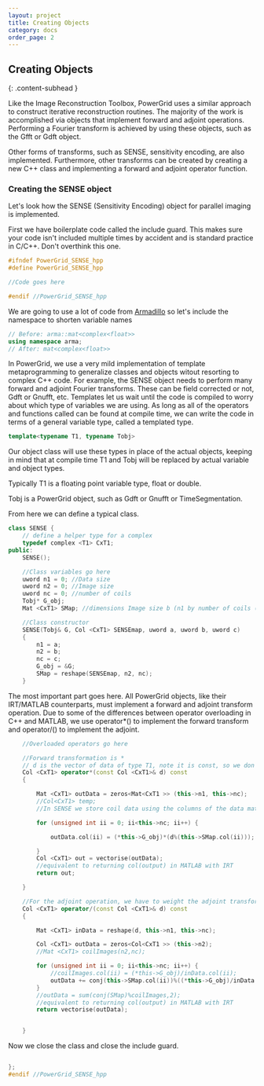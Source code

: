 ```yaml
---
layout: project
title: Creating Objects
category: docs
order_page: 2
---
```

## Creating Objects
{: .content-subhead }

Like the Image Reconstruction Toolbox, PowerGrid uses a similar approach to construct iterative reconstruction routines. The majority of the work is accomplished via objects that implement forward and adjoint operations. Performing a Fourier transform is achieved by using these objects, such as the Gfft or Gdft object.

Other forms of transforms, such as SENSE, sensitivity encoding, are also implemented. Furthermore, other transforms can be created by creating a new C++ class and implementing a forward and adjoint operator function.


### Creating the SENSE object

Let's look how the SENSE (Sensitivity Encoding) object for parallel imaging is implemented.

First we have boilerplate code called the include guard. This makes sure your code isn't included multiple times by accident and is standard practice in C/C++. Don't overthink this one.
```C++
#ifndef PowerGrid_SENSE_hpp
#define PowerGrid_SENSE_hpp

//Code goes here

#endif //PowerGrid_SENSE_hpp
```

We are going to use a lot of code from [Armadillo](http://arma.sourceforge.net) so let's include the namespace to shorten variable names

```C++
// Before: arma::mat<complex<float>>
using namespace arma;
// After: mat<complex<float>>
```
In PowerGrid, we use a very mild implementation of template metaprogramming to generalize classes and objects witout resorting to complex C++ code. For example, the SENSE object needs to perform many forward and adjoint Fourier transforms. These can be field corrected or not, Gdft or Gnufft, etc. Templates let us wait until the code is compiled to worry about which type of variables we are using. As long as all of the operators and functions called can be found at compile time, we can write the code in terms of a general variable type, called a templated type.

```C++
template<typename T1, typename Tobj>
```

Our object class will use these types in place of the actual objects, keeping in mind that at compile time T1 and Tobj will be replaced by actual variable and object types.

Typically T1 is a floating point variable type, float or double.

Tobj is a PowerGrid object, such as Gdft or Gnufft or TimeSegmentation.

From here we can define a typical class.

```C++
class SENSE {
    // define a helper type for a complex
    typedef complex <T1> CxT1;
public:
    SENSE();

    //Class variables go here
    uword n1 = 0; //Data size
    uword n2 = 0; //Image size
    uword nc = 0; //number of coils
    Tobj* G_obj;
    Mat <CxT1> SMap; //dimensions Image size b (n1 by number of coils (nc)

    //Class constructor
    SENSE(Tobj& G, Col <CxT1> SENSEmap, uword a, uword b, uword c)
    {
	    n1 = a;
	    n2 = b;
	    nc = c;
	    G_obj = &G;
	    SMap = reshape(SENSEmap, n2, nc);
    }
```

The most important part goes here. All PowerGrid objects, like their IRT/MATLAB counterparts, must implement a forward and adjoint transform operation. Due to some of the differences between operator overloading in C++ and MATLAB, we use operator*() to implement the forward transform and operator/() to implement the adjoint.

```C++
    //Overloaded operators go here

    //Forward transformation is *
    // d is the vector of data of type T1, note it is const, so we don't modify it directly rather return another vector of type T1
    Col <CxT1> operator*(const Col <CxT1>& d) const
    {

	    Mat <CxT1> outData = zeros<Mat<CxT1 >> (this->n1, this->nc);
	    //Col<CxT1> temp;
	    //In SENSE we store coil data using the columns of the data matrix, and we weight the data by the coil sensitivies from the SENSE map

	    for (unsigned int ii = 0; ii<this->nc; ii++) {

		    outData.col(ii) = (*this->G_obj)*(d%(this->SMap.col(ii)));

	    }
	    Col <CxT1> out = vectorise(outData);
	    //equivalent to returning col(output) in MATLAB with IRT
	    return out;

    }

    //For the adjoint operation, we have to weight the adjoint transform of the coil data by the SENSE map.
    Col <CxT1> operator/(const Col <CxT1>& d) const
    {

	    Mat <CxT1> inData = reshape(d, this->n1, this->nc);

	    Col <CxT1> outData = zeros<Col<CxT1 >> (this->n2);
		//Mat <CxT1> coilImages(n2,nc);

	    for (unsigned int ii = 0; ii<this->nc; ii++) {
			//coilImages.col(ii) = (*this->G_obj)/inData.col(ii);
		    outData += conj(this->SMap.col(ii))%((*this->G_obj)/inData.col(ii));
	    }
		//outData = sum(conj(SMap)%coilImages,2);
	    //equivalent to returning col(output) in MATLAB with IRT
	    return vectorise(outData);


    }

```
Now we close the class and close the include guard.
```C++

};
#endif //PowerGrid_SENSE_hpp

```
